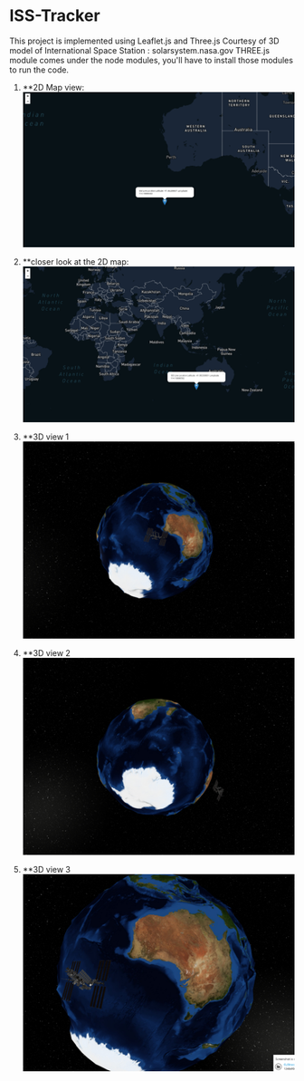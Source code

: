 # ISS-Tracker
This project is implemented using Leaflet.js and Three.js
Courtesy of 3D model of International Space Station : solarsystem.nasa.gov 
THREE.js module comes under the node modules, you'll have to install those modules to run the code.

1. **2D Map view:
![](Screenshots/iss_4.png)

2. **closer look at the 2D map:
![](Screenshots/iss_5.png)

3. **3D view 1
![](Screenshots/iss_1.png)

3. **3D view 2
![](Screenshots/iss_2.png)

3. **3D view 3
![](Screenshots/iss_3.png)

